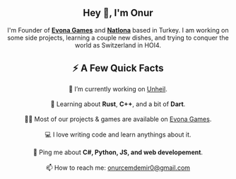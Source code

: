 <h2 align = center>Hey 👋, I'm Onur</h2>
<p align = center>I'm Founder of <strong><a href="https://www.evonagames.com/">Evona Games</a></strong> and <strong><a href="https://www.natlona.com/">Natlona</a></strong> based in Turkey. I am working on some side projects, learning a couple new dishes, and trying to conquer the world as Switzerland in HOI4.</p>
<h2 align = center>⚡️ A Few Quick Facts</h2>

<p align = center>🔭 I’m currently working on <a href="https://store.steampowered.com/app/2769160/Unheil/">Unheil</a>.
<br>
  <br>
🧐 Learning about <strong>Rust</strong>, <strong>C++</strong>, and a bit of <strong>Dart</strong>.
<br>
  <br>
👨‍💻 Most of our projects & games are available on <a href="https://evonagames.com">Evona Games</a>.
<br>
  <br>
💻 I love writing code and learn anythings about it.
<br>
  <br>
💬 Ping me about <strong>C#, Python, JS, and web developement</strong>.
<br>
  <br>
📫 How to reach me: <a href="mailto: onurcemdemir0@gmail.com">onurcemdemir0@gmail.com</a> </p>

